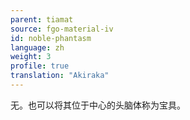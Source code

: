 ```yaml
---
parent: tiamat
source: fgo-material-iv
id: noble-phantasm
language: zh
weight: 3
profile: true
translation: "Akiraka"
---
```


无。也可以将其位于中心的头脑体称为宝具。
